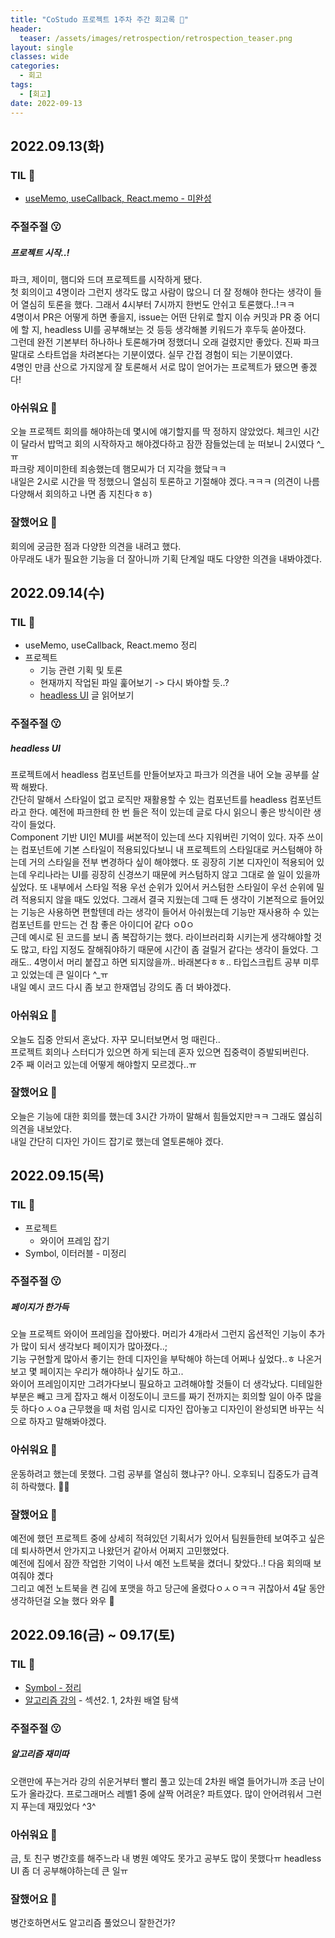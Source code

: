 ```yaml
---
title: "CoStudo 프로젝트 1주차 주간 회고록 🙂"
header:
  teaser: /assets/images/retrospection/retrospection_teaser.png
layout: single
classes: wide
categories:
  - 회고
tags:
  - [회고]
date: 2022-09-13
---
```


## 2022.09.13(화)

### TIL 🧐

- [useMemo, useCallback, React.memo - 미완성](https://donyy.notion.site/useMemo-useCallback-React-memo-850656a8745b45c29a0d37f4d9a0df16)

### 주절주절 😗

##### 프로젝트 시작..!

파크, 제이미, 햄디와 드뎌 프로젝트를 시작하게 됐다.  
첫 회의이고 4명이라 그런지 생각도 많고 사람이 많으니 더 잘 정해야 한다는 생각이 들어 열심히 토론을 했다. 그래서 4시부터 7시까지 한번도 안쉬고 토론했다..!ㅋㅋ  
4명이서 PR은 어떻게 하면 좋을지, issue는 어떤 단위로 할지 이슈 커밋과 PR 중 어디에 할 지, headless UI를 공부해보는 것 등등 생각해볼 키워드가 후두둑 쏟아졌다.  
그런데 완전 기본부터 하나하나 토론해가며 정했더니 오래 걸렸지만 좋았다. 진짜 파크 말대로 스타트업을 차려본다는 기분이였다. 실무 간접 경험이 되는 기분이였다.  
4명인 만큼 산으로 가지않게 잘 토론해서 서로 많이 얻어가는 프로젝트가 됐으면 좋겠다!

### 아쉬워요 🙁

오늘 프로젝트 회의를 해야하는데 몇시에 얘기할지를 딱 정하지 않았었다. 체크인 시간이 달라서 밥먹고 회의 시작하자고 해야겠다하고 잠깐 잠들었는데 눈 떠보니 2시였다 ^\_ㅠ  
파크랑 제이미한테 죄송했는데 햄모씨가 더 지각을 했닼ㅋㅋ  
내일은 2시로 시간을 딱 정했으니 열심히 토론하고 기절해야 겠다.ㅋㅋㅋ (의견이 나름 다양해서 회의하고 나면 좀 지친다ㅎㅎ)

### 잘했어요 🙂

회의에 궁금한 점과 다양한 의견을 내려고 했다.  
아무래도 내가 필요한 기능을 더 잘아니까 기획 단계일 때도 다양한 의견을 내봐야겠다.

## 2022.09.14(수)

### TIL 🧐

- useMemo, useCallback, React.memo 정리
- 프로젝트
  - 기능 관련 기획 및 토론
  - 현재까지 작업된 파일 훑어보기 -> 다시 봐야할 듯..?
  - [headless UI](https://www.howdy-mj.me/design/headless-components/) 글 읽어보기

### 주절주절 😗

##### headless UI

프로젝트에서 headless 컴포넌트를 만들어보자고 파크가 의견을 내어 오늘 공부를 살짝 해봤다.  
간단히 말해서 스타일이 없고 로직만 재활용할 수 있는 컴포넌트를 headless 컴포넌트라고 한다. 예전에 파크한테 한 번 들은 적이 있는데 글로 다시 읽으니 좋은 방식이란 생각이 들었다.  
Component 기반 UI인 MUI를 써본적이 있는데 쓰다 지워버린 기억이 있다. 자주 쓰이는 컴포넌트에 기본 스타일이 적용되있다보니 내 프로젝트의 스타일대로 커스텀해야 하는데 거의 스타일을 전부 변경하다 싶이 해야했다. 또 굉장히 기본 디자인이 적용되어 있는데 우리나라는 UI를 굉장히 신경쓰기 때문에 커스텀하지 않고 그대로 쓸 일이 있을까 싶었다. 또 내부에서 스타일 적용 우선 순위가 있어서 커스텀한 스타일이 우선 순위에 밀려 적용되지 않을 때도 있었다. 그래서 결국 지웠는데 그때 든 생각이 기본적으로 들어있는 기능은 사용하면 편할텐데 라는 생각이 들어서 아쉬웠는데 기능만 재사용하 수 있는 컴포넌트를 만드는 건 참 좋은 아이디어 같다 ㅇ0ㅇ  
근데 예시로 된 코드를 보니 좀 복잡하기는 했다. 라이브러리화 시키는게 생각해야할 것도 많고, 타입 지정도 잘해줘야하기 때문에 시간이 좀 걸릴거 같다는 생각이 들었다. 그래도.. 4명이서 머리 붙잡고 하면 되지않을까.. 바래본다ㅎㅎ.. 타입스크립트 공부 미루고 있었는데 큰 일이다 ^\_ㅠ  
내일 예시 코드 다시 좀 보고 한재엽님 강의도 좀 더 봐야겠다.

### 아쉬워요 🙁

오늘도 집중 안되서 혼났다. 자꾸 모니터보면서 멍 때린다..  
프로젝트 회의나 스터디가 있으면 하게 되는데 혼자 있으면 집중력이 증발되버린다.  
2주 째 이러고 있는데 어떻게 해야할지 모르겠다..ㅠ

### 잘했어요 🙂

오늘은 기능에 대한 회의를 했는데 3시간 가까이 말해서 힘들었지만ㅋㅋ 그래도 엻심히 의견을 내보았다.  
내일 간단히 디자인 가이드 잡기로 했는데 열토론해야 겠다.

## 2022.09.15(목)

### TIL 🧐

- 프로젝트
  - 와이어 프레임 잡기
- Symbol, 이터러블 - 미정리

### 주절주절 😗

##### 페이지가 한가득

오늘 프로젝트 와이어 프레임을 잡아봤다. 머리가 4개라서 그런지 옵션적인 기능이 추가가 많이 되서 생각보다 페이지가 많아졌다..;  
기능 구현할게 많아서 좋기는 한데 디자인을 부탁해야 하는데 어쩌나 싶었다..ㅎ 나온거보고 몇 페이지는 우리가 해야하나 싶기도 하고..  
와이어 프레임이지만 그려가다보니 필요하고 고려해야할 것들이 더 생각났다. 디테일한 부분은 빼고 크게 잡자고 해서 이정도이니 코드를 짜기 전까지는 회의할 일이 아주 많을 듯 하다ㅇㅅㅇa
근무했을 때 처럼 임시로 디자인 잡아놓고 디자인이 완성되면 바꾸는 식으로 하자고 말해봐야겠다.

### 아쉬워요 🙁

운동하려고 했는데 못했다. 그럼 공부를 열심히 했냐구? 아니. 오후되니 집중도가 급격히 하락했다. 🫤🔫

### 잘했어요 🙂

예전에 했던 프로젝트 중에 상세히 적혀있던 기획서가 있어서 팀원들한테 보여주고 싶은데 퇴사하면서 안가지고 나왔던거 같아서 어쩌지 고민했었다.  
예전에 집에서 잠깐 작업한 기억이 나서 예전 노트북을 켰더니 찾았다..! 다음 회의때 보여줘야 곘다  
그리고 예전 노트북을 켠 김에 포맷을 하고 당근에 올렸다ㅇㅅㅇㅋㅋ 귀찮아서 4달 동안 생각하던걸 오늘 했다 와우 👏

## 2022.09.16(금) ~ 09.17(토)

### TIL 🧐

- [Symbol - 정리](https://donyy.notion.site/Symbol-47766d3c782f46248354b6caedf32c4c)
- [알고리즘 강의](https://www.inflearn.com/course/%EC%9E%90%EB%B0%94%EC%8A%A4%ED%81%AC%EB%A6%BD%ED%8A%B8-%EC%95%8C%EA%B3%A0%EB%A6%AC%EC%A6%98-%EB%AC%B8%EC%A0%9C%ED%92%80%EC%9D%B4/dashboard) - 섹션2. 1, 2차원 배열 탐색

### 주절주절 😗

##### 알고리즘 재미따

오랜만에 푸는거라 강의 쉬운거부터 빨리 풀고 있는데 2차원 배열 들어가니까 조금 난이도가 올라갔다. 프로그래머스 레벨1 중에 살짝 어려운? 파트였다. 많이 안어려워서 그런지 푸는데 재밌었다 ^3^

### 아쉬워요 🙁

금, 토 친구 병간호를 해주느라 내 병원 예약도 못가고 공부도 많이 못했다ㅠ headless UI 좀 더 공부해야하는데 큰 일ㅠ

### 잘했어요 🙂

병간호하면서도 알고리즘 풀었으니 잘한건가?
